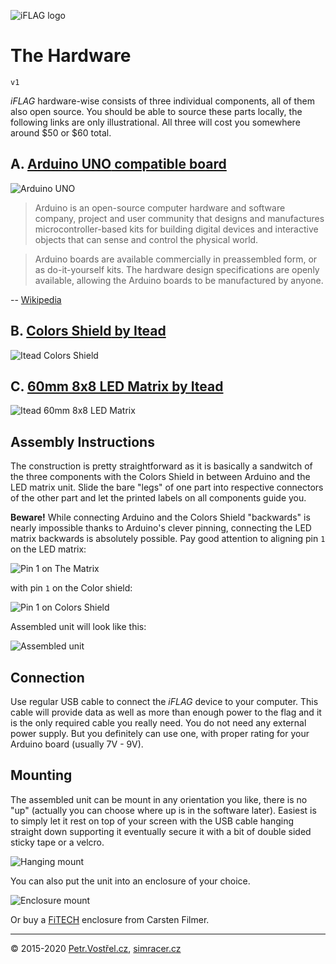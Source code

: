 ![iFLAG logo](http://simracer.cz/iracing/iFlag-logo/logo-full.svg)

The Hardware
============

	v1

_iFLAG_ hardware-wise consists of three individual components, all of them also open source.
You should be able to source these parts locally, the following links are only illustrational.
All three will cost you somewhere around $50 or $60 total.


## A. [__Arduino UNO__ compatible board](https://www.arduino.cc/en/Main/ArduinoBoardUno)

![Arduino UNO](component-arduino-uno.jpg)

> Arduino is an open-source computer hardware and software company, project and user community that designs and manufactures microcontroller-based kits for building digital devices and interactive objects that can sense and control the physical world.

> Arduino boards are available commercially in preassembled form, or as do-it-yourself kits. The hardware design specifications are openly available, allowing the Arduino boards to be manufactured by anyone.

-- [Wikipedia](https://en.wikipedia.org/wiki/Arduino)


## B. [__Colors Shield__ by Itead](http://www.itead.cc/itead-colors-shield.html)

![Itead Colors Shield](component-colors-shield.jpg)


## C. [__60mm 8x8 LED Matrix__ by Itead](http://www.itead.cc/60mm-square-8-8-led-matrix-rgb-circle-dot.html)

![Itead 60mm 8x8 LED Matrix](component-led-matrix.jpg)


Assembly Instructions
---------------------

The construction is pretty straightforward as it is basically a sandwitch of the three components with the Colors Shield in between Arduino and the LED matrix unit. Slide the bare "legs" of one part into respective connectors of the other part and let the printed labels on all components guide you.

__Beware!__ While connecting Arduino and the Colors Shield "backwards" is nearly impossible thanks to Arduino's
clever pinning, connecting the LED matrix backwards is absolutely possible. Pay good attention to aligning pin `1` on the LED matrix:

![Pin 1 on The Matrix](beware-led-matrix-pin-1.jpg)

with pin `1` on the Color shield:

![Pin 1 on Colors Shield](beware-colors-shield-pin-1.jpg)

Assembled unit will look like this:

![Assembled unit](assembled-unit.jpg)


Connection
----------

Use regular USB cable to connect the _iFLAG_ device to your computer. This cable will provide data as well as more than enough power to the flag and it is the only required cable you really need. You do not need any external power supply. But you definitely can use one, with proper rating for your Arduino board (usually 7V - 9V).


Mounting
--------

The assembled unit can be mount in any orientation you like, there is no "up" (actually you can choose where up is in the software later). Easiest is to simply let it rest on top of your screen with the USB cable hanging straight down supporting it eventually secure it with a bit of double sided sticky tape or a velcro.

![Hanging mount](mount-hanging.jpg)

You can also put the unit into an enclosure of your choice.

![Enclosure mount](mount-enclosure.jpg)

Or buy a [FiTECH](http://www.fi-tech.net) enclosure from Carsten Filmer.


---
© 2015-2020
[Petr.Vostřel.cz](http://petr.vostrel.cz),
[simracer.cz](http://simracer.cz)

